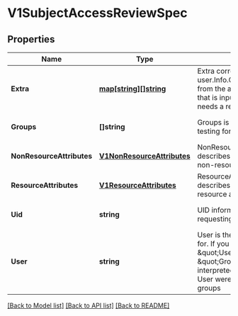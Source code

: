# V1SubjectAccessReviewSpec

## Properties
Name | Type | Description | Notes
------------ | ------------- | ------------- | -------------
**Extra** | [**map[string][]string**](array.md) | Extra corresponds to the user.Info.GetExtra() method from the authenticator.  Since that is input to the authorizer it needs a reflection here. | [optional] [default to null]
**Groups** | **[]string** | Groups is the groups you&#39;re testing for. | [optional] [default to null]
**NonResourceAttributes** | [**V1NonResourceAttributes**](v1.NonResourceAttributes.md) | NonResourceAttributes describes information for a non-resource access request | [optional] [default to null]
**ResourceAttributes** | [**V1ResourceAttributes**](v1.ResourceAttributes.md) | ResourceAuthorizationAttributes describes information for a resource access request | [optional] [default to null]
**Uid** | **string** | UID information about the requesting user. | [optional] [default to null]
**User** | **string** | User is the user you&#39;re testing for. If you specify \&quot;User\&quot; but not \&quot;Groups\&quot;, then is it interpreted as \&quot;What if User were not a member of any groups | [optional] [default to null]

[[Back to Model list]](../README.md#documentation-for-models) [[Back to API list]](../README.md#documentation-for-api-endpoints) [[Back to README]](../README.md)


